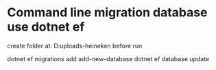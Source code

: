 # Command line migration database use dotnet ef

create folder at: D:uploads-heineken before run

dotnet ef migrations add add-new-database
dotnet ef database update